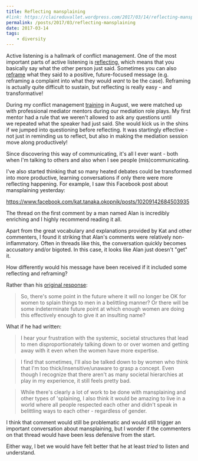 ```yaml
---
title: Reflecting mansplaining
#link: https://claireduvallet.wordpress.com/2017/03/14/reflecting-mansplaining/
permalink: /posts/2017/03/reflecting-mansplaining
date: 2017-03-14
tags:
    - diversity
---
```



Active listening is a hallmark of conflict management. One of the most important parts of active listening is [reflecting](https://www.skillsyouneed.com/ips/reflecting.html), which means that you basically say what the other person just said. Sometimes you can also [reframe](https://books.google.com/books?id=xSFHAAAAQBAJ&pg=PT148&lpg=PT148&dq=reframing+future+focused+communication&source=bl&ots=t28J00gwQ-&sig=ejgrUrWiySJhESrKCP5N7e0Euf0&hl=en&sa=X&ved=0ahUKEwjwjvDQjtbSAhWm3YMKHbQvBgAQ6AEILzAE#v=onepage&q=reframing%20future%20focused%20communication&f=false) what they said to a positive, future-focused message (e.g. reframing a complaint into what they would _want_ to be the case). Reframing is actually quite difficult to sustain, but reflecting is really easy - and transformative!

During my conflict management [training](https://studentlife.mit.edu/conflictmanagement/trainings-and-workshops) in August, we were matched up with professional mediator mentors during our mediation role plays. My first mentor had a rule that we weren't allowed to ask any questions until we repeated what the speaker had just said. She would kick us in the shins if we jumped into questioning before reflecting. It was startingly effective - not just in reminding us to reflect, but also in making the mediation session move along productively!

Since discovering this way of communicating, it's all I ever want - both when I'm talking to others and also when I see people (mis)communicating.  

I've also started thinking that so many heated debates could be transformed into more productive, learning conversations if only there were more reflecting happening. For example, I saw this Facebook post about mansplaining yesterday:

https://www.facebook.com/kat.tanaka.okopnik/posts/10209142684503935

The thread on the first comment by a man named Alan is incredibly enriching and I highly recommend reading it all.

Apart from the great vocabulary and explanations provided by Kat and other commenters, I found it striking that Alan's comments were relatively non-inflammatory. Often in threads like this, the conversation quickly becomes accusatory and/or bigoted. In this case, it looks like Alan just doesn't "get" it.

How differently would his message have been received if it included some reflecting and reframing?

Rather than his [original response](https://www.facebook.com/kat.tanaka.okopnik/posts/10209142684503935?comment_id=10209142703464409&reply_comment_id=10209142717744766&comment_tracking=%7B%22tn%22%3A%22R%22%7D):

> So, there's some point in the future where it will no longer be OK for women to splain things to men in a belittling manner? Or there will be some indeterminate future point at which enough women are doing this effectively enough to give it an insulting name?

What if he had written:

> I hear your frustration with the systemic, societal structures that lead to men disproportionately talking down to or over women and getting away with it even when the women have more expertise.

> I find that sometimes, I'll also be talked down to by women who think that I'm too thick/insensitive/unaware to grasp a concept. Even though I recognize that there aren't as many societal hierarchies at play in my experience, it still feels pretty bad.

> While there's clearly a lot of work to be done with mansplaining and other types of 'splaining, I also think it would be amazing to live in a world where all people respected each other and didn't speak in belittling ways to each other - regardless of gender.

I think that comment would still be problematic and would still trigger an important conversation about mansplaining, but I wonder if the commenters on that thread would have been less defensive from the start.

Either way, I bet we would have felt better that he at least _tried_ to listen and understand.
